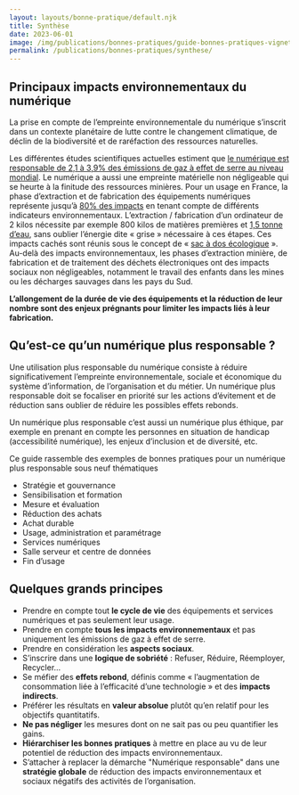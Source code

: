```yaml
---
layout: layouts/bonne-pratique/default.njk
title: Synthèse
date: 2023-06-01
image: /img/publications/bonnes-pratiques/guide-bonnes-pratiques-vignette.webp
permalink: /publications/bonnes-pratiques/synthese/
---
```


## Principaux impacts environnementaux du numérique

La prise en compte de l’empreinte environnementale du numérique s’inscrit dans un contexte planétaire de lutte contre le changement climatique, de déclin de la biodiversité et de raréfaction des ressources naturelles.

Les différentes études scientifiques actuelles estiment que [le numérique est responsable de 2,1 à 3,9% des émissions de gaz à effet de serre au niveau mondial](https://www.sciencedirect.com/science/article/pii/S2666389921001884). Le numérique a aussi une empreinte matérielle non négligeable qui se heurte à la finitude des ressources minières. Pour un usage en France, la phase d’extraction et de fabrication des équipements numériques représente jusqu’à [80% des impacts](https://www.greenit.fr/impacts-environnementaux-du-numerique-en-france/) en tenant compte de différents indicateurs environnementaux. L’extraction / fabrication d’un ordinateur de 2 kilos nécessite par exemple 800 kilos de matières premières et [1,5 tonne d’eau](https://presse.ademe.fr/2017/06/etre-ecolo-meme-au-bureau-ecolobureau.html), sans oublier l’énergie dite « grise » nécessaire à ces étapes. Ces impacts cachés sont réunis sous le concept de « [sac à dos écologique](https://www.ekopedia.fr/wiki/Sac_%C3%A0_dos_%C3%A9cologique) ». Au-delà des impacts environnementaux, les phases d’extraction minière, de fabrication et de traitement des déchets électroniques ont des impacts sociaux non négligeables, notamment le travail des enfants dans les mines ou les décharges sauvages dans les pays du Sud.

<div class="fr-highlight">

**L’allongement de la durée de vie des équipements et la réduction de leur nombre sont des enjeux prégnants pour limiter les impacts liés à leur fabrication.**

</div>

## Qu’est-ce qu’un numérique plus responsable ?

Une utilisation plus responsable du numérique consiste à réduire significativement l’empreinte environnementale, sociale et économique du système d’information, de l’organisation et du métier. Un numérique plus responsable doit se focaliser en priorité sur les actions d’évitement et de réduction sans oublier de réduire les possibles effets rebonds.

Un numérique plus responsable c’est aussi un numérique plus éthique, par exemple en prenant en compte les personnes en situation de handicap (accessibilité numérique), les enjeux d’inclusion et de diversité, etc.

Ce guide rassemble des exemples de bonnes pratiques pour un numérique plus responsable sous neuf thématiques

* Stratégie et gouvernance
* Sensibilisation et formation
* Mesure et évaluation
* Réduction des achats
* Achat durable
* Usage, administration et paramétrage
* Services numériques
* Salle serveur et centre de données
* Fin d’usage

## Quelques grands principes

* Prendre en compte tout **le cycle de vie** des équipements et services numériques et pas seulement leur usage.
* Prendre en compte **tous les impacts environnementaux** et pas uniquement les émissions de gaz à effet de serre.
* Prendre en considération les **aspects sociaux**.
* S’inscrire dans une **logique de sobriété** : Refuser, Réduire, Réemployer, Recycler…
* Se méfier des **effets rebond**, définis comme « l’augmentation de consommation liée à l’efficacité d’une technologie » et des **impacts indirects**.
* Préférer les résultats en **valeur absolue** plutôt qu’en relatif pour les objectifs quantitatifs.
* **Ne pas négliger** les mesures dont on ne sait pas ou peu quantifier les gains.
* **Hiérarchiser les bonnes pratiques** à mettre en place au vu de leur potentiel de réduction des impacts environnementaux.
* S’attacher à replacer la démarche "Numérique responsable" dans une **stratégie globale** de réduction des impacts environnementaux et sociaux négatifs des activités de l’organisation.
